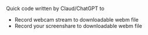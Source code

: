 Quick code written by Claud/ChatGPT to 
- Record webcam stream to downloadable webm file
- Record your screenshare to downloadable webm file
